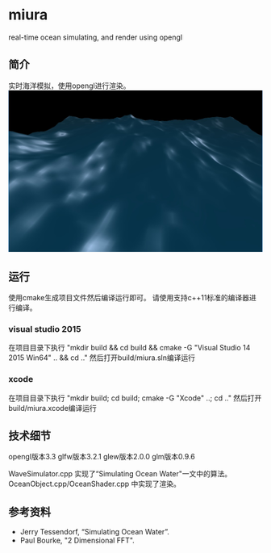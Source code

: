 # miura
real-time ocean simulating, and render using opengl

## 简介
实时海洋模拟，使用opengl进行渲染。
![screenshot.jpg](https://github.com/jintiao/miura/raw/master/screenshot.jpg)

## 运行

使用cmake生成项目文件然后编译运行即可。
请使用支持c++11标准的编译器进行编译。

### visual studio 2015
在项目目录下执行
"mkdir build && cd build && cmake -G "Visual Studio 14 2015 Win64" .. && cd .."
然后打开build/miura.sln编译运行

### xcode
在项目目录下执行
"mkdir build; cd build; cmake -G "Xcode" ..; cd .."
然后打开build/miura.xcode编译运行

## 技术细节

opengl版本3.3
glfw版本3.2.1
glew版本2.0.0
glm版本0.9.6

WaveSimulator.cpp 实现了“Simulating Ocean Water"一文中的算法。
OceanObject.cpp/OceanShader.cpp 中实现了渲染。

## 参考资料
* Jerry Tessendorf, “Simulating Ocean Water”.
* Paul Bourke, "2 Dimensional FFT".
